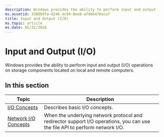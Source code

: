 ```yaml
---
description: Windows provides the ability to perform input and output (I/O) operations on storage components located on local and remote computers.
ms.assetid: 338869fa-d246-4c94-8ee8-afde6470acaf
title: Input and Output (I/O)
ms.topic: article
ms.date: 05/31/2018
---
```


# Input and Output (I/O)

Windows provides the ability to perform input and output (I/O) operations on storage components located on local and remote computers.

## In this section



| Topic                                                       | Description                                                                                                                             |
|-------------------------------------------------------------|-----------------------------------------------------------------------------------------------------------------------------------------|
| [I/O Concepts](i-o-concepts.md)<br/>                 | Describes basic I/O concepts.<br/>                                                                                                |
| [Network I/O Concepts](network-i-o-concepts.md)<br/> | When the underlying network protocol and redirector support I/O operations, you can use the file API to perform network I/O.<br/> |



 

 

 




